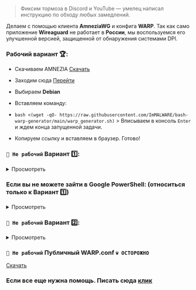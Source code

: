 > Фиксим тормоза в Discord и YouTube — умелец написал инструкцию по обходу любых замедлений. 

Делаем с помощью клиента **AmneziaWG** и конфига **WARP**. Так как само приложение **Wireaguard** не работает в **России**, мы воспользуемся его улучшенной версией, защищенной от обнаружения системами DPI.

### Рабочий вариант 🏆:
  
  * Скачиваем AMNEZIA [Скачать](https://github.com/amnezia-vpn/amneziawg-windows-client/releases/download/1.0.0/amneziawg-amd64-1.0.0.msi)
  * Заходим сюда [Перейти](https://terminator.aeza.net/en/)
  * Выбираем **Debian**
  * Вставляем команду:

  *  ```bash <(wget -qO- https://raw.githubusercontent.com/ImMALWARE/bash-warp-generator/main/warp_generator.sh)``` > Вписываем в консоль `Enter` и ждем конца запущенной задачи.
  *  Копируем ссылку и вставляем в браузер. Готово!

### `🚩 Не рабочий` Вариант 1️⃣:
<details>
  <summary>Просмотреть</summary>
  
  * Для начала вырубаем GoodbyeDPI и другие софты, такие как VPN, которые могут помешать нормальной работе приложения;

  * Заходим в консоль Google по этой [ссылке](https://shell.cloud.google.com/?pli=1&show=ide%2Cterminal)

  * Вставляем следующую команду в консоль и ждем:

  * ```curl -sSL https://raw.githubusercontent.com/ImMALWARE/bash-warp-generator/main/warp_generator.sh | bash```

<img src="./img/powershell.png">

  * В конце получаем ссылку, по которой нужно перейти и скачать уже готовый конфиг **WARP**;

  * Теперь качаем клиент AmneziaWG с официального репозитория GitHub, в котором мы будем использовать этот конфиг - [здесь](https://github.com/amnezia-vpn/amneziawg-windows-client/releases/download/1.0.0/amneziawg-amd64-1.0.0.msi)

  * Как только загрузка будет завершена - запускаем прогу, жмем кнопку **«Добавить туннель»** в левом нижнем углу и выбираем наш файл **WARP.conf**;

  * После проделанных действий выбираем сверху наш туннель и нажимаем **«Подключить»**.
</details>

### Если вы не можете зайти в Google PowerShell: (относиться только к Вариант 1️⃣)
<details>
  <summary>Просмотреть</summary>
  
  * > Скачайте [Tor](https://www.torproject.org/download/) и попробуйте снова!

  * `Пример ошибки:` <br>
<img src="./img/error-br.jpg">
</details>

###  `🚩 Не рабочий` Вариант 2️⃣:
<details>
  <summary>Просмотреть</summary>
  
  * Скачиваем AMNEZIA [Скачать](https://github.com/amnezia-vpn/amneziawg-windows-client/releases/download/1.0.0/amneziawg-amd64-1.0.0.msi)
  * Заходим сюда [Перейти](https://colab.research.google.com/)
  * `pip install google-colab-shell` > Нажимаем `Enter`. Начинает установка.
  * `from google_colab_shell import getshell` > Нажимаем `Enter` ждем 5 - 10 секунд.
  * `getshell()`<br> 
  `getshell(height=400)` > Нажимаем `Enter` откроет консоль. <br>
  
  *  ```curl -sSL https://raw.githubusercontent.com/ImMALWARE/bash-warp-generator/main/warp_generator.sh | bash``` > Вписываем в консоль `Enter` и ждем конца запущенной задачи (15-30 секунд).
</details>
 
###  `🚩 Не рабочий` Публичный WARP.conf `💀 ОСТОРОЖНО` 
[Скачать](https://cdn.discordapp.com/attachments/1007444026821193739/1293291749380460676/WARP.conf?ex=6706d74d&is=670585cd&hm=c4b0f421706660b1bb5d4c58a8adb1af459cff63557429f6b6182ff59b513725&)

### Если все еще нужна помощь. Писать сюда [клик](https://t.me/@idkforur)

